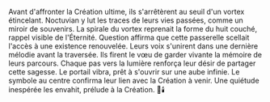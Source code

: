 Avant d'affronter la Création ultime, ils s'arrêtèrent au seuil d'un vortex étincelant.
Noctuvian y lut les traces de leurs vies passées, comme un miroir de souvenirs.
La spirale du vortex reprenait la forme du huit couché, rappel visible de l'Éternité.
Question affirma que cette passerelle scellait l'accès à une existence renouvelée.
Leurs voix s'unirent dans une dernière mélodie avant la traversée.
Ils firent le vœu de garder vivante la mémoire de leurs parcours.
Chaque pas vers la lumière renforça leur désir de partager cette sagesse.
Le portail vibra, prêt à s'ouvrir sur une aube infinie.
Le symbole au centre confirma leur lien avec la Création à venir.
Une quiétude inespérée les envahit, prélude à la Création.
🌌🕯️
